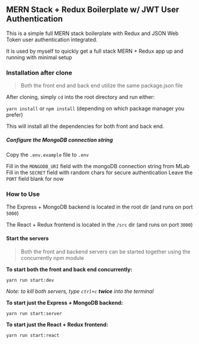 ## MERN Stack + Redux Boilerplate w/ JWT User Authentication

This is a simple full MERN stack boilerplate with Redux and JSON Web Token user authentication integrated.

It is used by myself to quickly get a full stack MERN + Redux app up and running with minimal setup

### Installation after clone

>Both the front end and back end utilize the same package.json file

After cloning, simply `cd` into the root directory and run either:

`yarn install` or `npm install` (depending on which package manager you prefer)

This will install all the dependencies for both front and back end.

##### Configure the MongoDB connection string

Copy the `.env.example` file to `.env`

Fill in the `MONGODB_URI` field with the mongoDB connection string from MLab
Fill in the `SECRET` field with random chars for secure authentication
Leave the `PORT` field blank for now

### How to Use

The Express + MongoDB backend is located in the root dir (and runs on port `5000`)

The React + Redux frontend is located in the `/src` dir (and runs on port `3000`)

#### Start the servers

> Both the front and backend servers can be started together using the concurrently npm module

**To start both the front and back end concurrently:**

`yarn run start:dev`

_Note: to kill both servers, type `ctrl+c` **twice** into the terminal_

**To start just the Express + MongoDB backend:**

`yarn run start:server`

**To start just the React + Redux frontend:**

`yarn run start:react`

